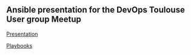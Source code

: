 ## Ansible presentation for the DevOps Toulouse User group Meetup

[Presentation](prez/www)

[Playbooks](ops/ansible)
